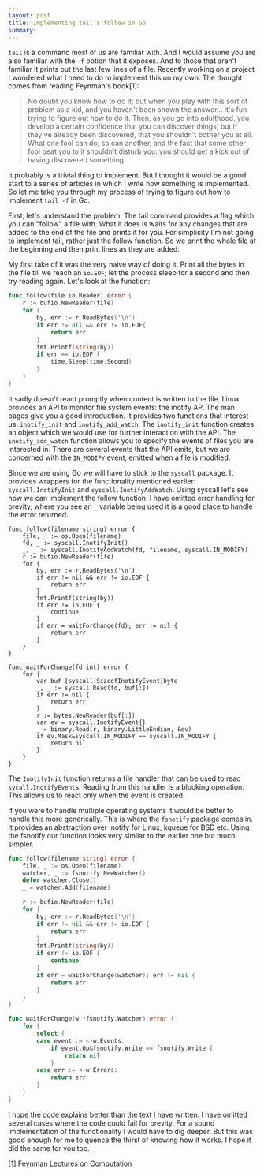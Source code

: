 ```yaml
---
layout: post
title: Implementing tail's follow in Go
summary:
---
```


`tail` is a command most of us are familiar with. And I would assume you are also familiar with the `-f` option that it exposes. And to those that aren't familiar it prints out the last few lines of a file. Recently working on a project I wondered what I need to do to implement this on my own. The thought comes from reading Feynman's book[1]:

> No doubt you know how to do it; but when you play with this sort of problem as a kid, and you haven't been shown the answer... it's fun trying to figure out how to do it. Then, as you go into adulthood, you develop a certain confidence that you can discover things; but if they've already been discovered, that you shouldn't bother you at all. What one fool can do, so can another, and the fact that some other fool beat you to it shouldn't disturb you: you should get a kick out of having discovered something.

It probably is a trivial thing to implement. But I thought it would be a good start to a series of articles in which I write how something is implemented. So let me take you through my process of trying to figure out how to implement `tail -f` in Go.

First, let's understand the problem. The tail command provides a flag which you can "follow" a file with. What it does is waits for any changes that are added to the end of the file and prints it for you. For simplicity I'm not going to implement tail, rather just the follow function. So we print the whole file at the beginning and then print lines as they are added. 

My first take of it was the very naive way of doing it. Print all the bytes in the file till we reach an `io.EOF`; let the process sleep for a second and then try reading again. Let's look at the function:

```go
func follow(file io.Reader) error {
	r := bufio.NewReader(file)
	for {
		by, err := r.ReadBytes('\n')
		if err != nil && err != io.EOF{
			return err
		}
		fmt.Printf(string(by))
		if err == io.EOF {
			time.Sleep(time.Second)
		}
	}
}

```

It sadly doesn't react promptly when content is written to the file. Linux provides an API to monitor file system events: the inotify AP. The man pages give you a good introduction. It provides two functions that interest us: `inotify_init` and `inotify_add_watch`. The `inotify_init` function creates an object which we would use for further interaction with the API. The `inotify_add_watch` function allows you to specify the events of files you are interested in. There are several events that the API emits, but we are concerned with the `IN_MODIFY` event, emitted when a file is modified.

Since we are using Go we will have to stick to the `syscall` package. It provides wrappers for the functionality mentioned earlier: `syscall.InotifyInit` and `syscall.InotifyAddWatch`. Using syscall let's see how we can implement the follow function. I have omitted error handling for brevity, where you see an `_` variable being used it is a good place to handle the error returned.

```
func follow(filename string) error {
	file, _ := os.Open(filename)
	fd, _ := syscall.InotifyInit()
	_, _ := syscall.InotifyAddWatch(fd, filename, syscall.IN_MODIFY)
	r := bufio.NewReader(file)
	for {
		by, err := r.ReadBytes('\n')
		if err != nil && err != io.EOF {
			return err
		}
		fmt.Printf(string(by))
		if err != io.EOF {
			continue
		}
		if err = waitForChange(fd); err != nil {
			return err
		}
	}
}

func waitForChange(fd int) error {
	for {
		var buf [syscall.SizeofInotifyEvent]byte
		_, _ := syscall.Read(fd, buf[:])
		if err != nil {
			return err
		}
		r := bytes.NewReader(buf[:])
		var ev = syscall.InotifyEvent{}
		_ = binary.Read(r, binary.LittleEndian, &ev)
		if ev.Mask&syscall.IN_MODIFY == syscall.IN_MODIFY {
			return nil
		}
	}
}
```

The `InotifyInit` function returns a file handler that can be used to read `sycall.InotifyEvent`s. Reading from this handler is a blocking operation. This allows us to react only when the event is created.

If you were to handle multiple operating systems it would be better to handle this more generically. This is where the `fsnotify` package comes in. It provides an abstraction over inotify for Linux, kqueue for BSD etc. Using the fsnotify our function looks very similar to the earlier one but much simpler.

```go
func follow(filename string) error {
	file, _ := os.Open(filename)
	watcher, _ := fsnotify.NewWatcher()
	defer watcher.Close()
	_ = watcher.Add(filename)

	r := bufio.NewReader(file)
	for {
		by, err := r.ReadBytes('\n')
		if err != nil && err != io.EOF {
			return err
		}
		fmt.Printf(string(by))
		if err != io.EOF {
			continue
		}
		if err = waitForChange(watcher); err != nil {
			return err
		}
	}
}

func waitForChange(w *fsnotify.Watcher) error {
	for {
		select {
		case event := <-w.Events:
			if event.Op&fsnotify.Write == fsnotify.Write {
				return nil
			}
		case err := <-w.Errors:
			return err
		}
	}
}
```

I hope the code explains better than the text I have written. I have omitted several cases where the code could fail for brevity. For a sound implementation of the functionality I would have to dig deeper. But this was good enough for me to quence the thirst of knowing how it works. I hope it did the same for you too.

[1] [Feynman Lectures on Computation](http://amzn.to/2AIWVuX)

